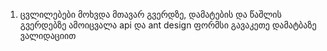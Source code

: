 1) ცვლილებები მოხვდა მთავარ გვერდზე, დამატების და წაშლის გვერდებზე ამოიცვალა api და ant design ფორმსი გავაკეთე დამატბაზე ვალიდაციით